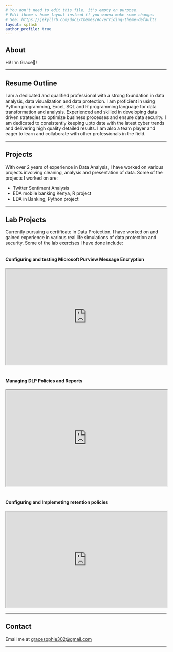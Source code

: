 ```yaml
---
# You don't need to edit this file, it's empty on purpose.
# Edit theme's home layout instead if you wanna make some changes
# See: https://jekyllrb.com/docs/themes/#overriding-theme-defaults
layout: splash
author_profile: true
---
```

## <a id="home"></a>About
Hi! I'm Grace👋!

---

## <a id="resume"></a>Resume Outline
I am a dedicated and qualified professional with a strong foundation in data analysis, data visualization and data protection. I am proficient in using Python programming, Excel, SQL and R programming language for data transformation and analysis. Experienced and skilled in developing data driven strategies to optimize business processes and ensure data security. I am dedicated to consistently keeping upto date with the latest cyber trends and delivering high quality detailed results. I am also a team player and eager to learn and collaborate with other professionals in the field.

---

## <a id="projects"></a>Projects
With over 2 years of experience in Data Analysis, I have worked on various projects involving cleaning, analysis and presentation of data. Some of the projects I worked on are:
- Twitter Sentiment Analysis
- EDA mobile banking Kenya, R project
- EDA in Banking, Python project
  
---

## <a id="lab"></a>Lab Projects
Currently pursuing a certificate in Data Protection, I have worked on and gained experience in various real life simulations of data protection and security. Some of the lab exercises I have done include:
<div style="display: flex; flex-wrap: wrap; gap: 20px; justify-content: space-between;">

  <div style="flex: 1 1 30%; min-width: 280px;">
    <h4>Configuring and testing Microsoft Purview Message Encryption</h4>
    <iframe src="https://drive.google.com/file/d/1M8uP2iU587MzOuYcmrly1Uf8KC35-uGL/preview" width="100%" height="300" allow="autoplay"></iframe>
  </div>

  <div style="flex: 1 1 30%; min-width: 280px;">
    <h4>Managing DLP Policies and Reports</h4>
    <iframe src="https://drive.google.com/file/d/1lfbD2J1WVB3PFDYJNbZwmtXdrfG0q8nz/preview" width="100%" height="300" allow="autoplay"></iframe>
  </div>

  <div style="flex: 1 1 30%; min-width: 280px;">
    <h4>Configuring and Implemeting retention policies</h4>
    <iframe src="https://drive.google.com/file/d/1GOHTMr9dA7COA7eFfGkDYtf5wnb47e6b/preview"  width="100%" height="300" allow="autoplay"></iframe>
  </div>

</div>

 ---

## <a id="contacts"></a>Contact
Email me at gracesophie302@gmail.com

---
